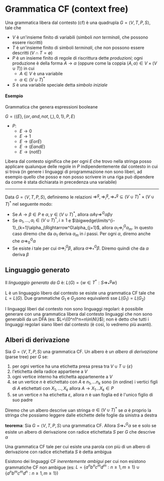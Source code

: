 # Grammatica CF (context free)

Una grammatica libera dal contesto (cf) è una quadrupla $G=\langle V, T, P, S\rangle$, tale che
* $V$ è un'insieme finito di variabili (simboli *non terminali*, che possono essere riscritti)
* $T$ è un'insieme finito di simboli *terminali*, che non possono essere descritti ($V\cap T=\emptyset$)
* $P$ è un insieme finito di regole di riscrittura dette *produzioni*; ogni produzione è della forma $A\rightarrow\alpha$ (oppure come la coppia $\langle A,\alpha\rangle\in V\times(V\cup T)$) in cui
  * $A\in V$ è una variabile
  * $\alpha\in(V\cup T)^*$ 
* $S$ è una variabile speciale detta *simbolo iniziale*

#### Esempio

Grammatica che genera espressioni booleane

$G=\langle\{E\},\{or,and,not,(,),0,1\},P,E\rangle$
* $P$:
  * $E\rightarrow0$
  * $E\rightarrow1$
  * $E\rightarrow(EorE)$
  * $E\rightarrow(EandE)$
  * $E\rightarrow(notE)$

Libera dal contesto significa che per ogni $E$ che trovo nella stringa posso applicare qualunque delle regole in $P$ indipendentemente dal contesto in cui si trova (in genere i linguaggi di programmazione non sono liberi, ad esempio quello che posso e non posso scrivere in una riga può dipendere da come è stata dichiarata in precedenza una variabile)

---

Data $G=\langle V, T, P, S\rangle$, definiremo le relazioni $\Rightarrow^g,\Rightarrow^g_i,\Rightarrow^g_*\subseteq(V\cup T)^*\times(V\cup T)^*$ nel seguente modo:
* Se $A\rightarrow\beta\in P$ e $\alpha,\gamma\in(V\cup T)^*$, allora $\alpha A\gamma\Rightarrow^G\alpha\beta\gamma$
* Se $\alpha_1,...,\alpha_i\in(V\cup T)^*,i\geq1$ e $\bigwedge\limits^{i-1}_{k=1}\alpha_j\Rightarrow^G\alpha_{j+1}$, allora $\alpha_1\Rightarrow^G_i\alpha_m$. In questo caso diremo che da $\alpha_1$ deriva $\alpha_m$ in $i$ passi. Per ogni $\alpha$, diremo anche che $\alpha\Rightarrow^G_0\alpha$
* Se esiste $i$ tale per cui $\alpha\Rightarrow^G_i\beta$, allora $\alpha\Rightarrow^G_*\beta$. Diremo quindi che da $\alpha$ deriva $\beta$

## Linguaggio generato

Il *linguaggio generato da $G$* è: $L(G)=\{w\in T^*:S\Rightarrow^g_*w\}$

L è un linguaggio libero dal contesto se esiste una grammatica CF tale che $L=L(G)$. Due grammatiche $G_1$ e $G_2$sono equivalenti sse $L(G_1)=L(G_2)$

I linguaggi liberi dal contesto non sono linguaggi regolari: è possibile generare con una grammatica libera dal contesto linguaggi che non sono generabili da un DFA (es: $L=\{0^n1^n=n\in\N\}$); non è detto che tutti i linguaggi regolari siano liberi dal contesto (è così, lo vedremo più avanti).

## Alberi di derivazione

Sia $G=\langle V, T, P, S\rangle$ una grammatica CF. Un albero è un *albero di derivazione* (parse tree) per $G$ se:
1. per ogni vertice ha una etichetta presa presa tra $V\cup T\cup\{\varepsilon\}$
2. l'etichetta della radice appartiene a $V$
3. ogni vertice interno ha etichetta appartenente a $V$
4. se un vertice $n$ è etichettato con $A$ e $n_1,...n_k$ sono (in ordine) i vertici figli di $A$ etichettati con $X_1,...,X_k$ allora $A\rightarrow X_1...X_k\in P$
5. se un vertice $n$ ha etichetta $\varepsilon$, allora $n$ è uan foglia ed è l'unico figlio di suo padre

Diremo che un albero descrive uan stringa $\alpha\in(V\cup T)^*$ se $\alpha$ è proprio la stringa che possiamo leggere dalle etichette delle foglie da sinistra a destra

**teorema**: Sia $G=\langle V, T, P, S\rangle$ una grammatica CF. Allora $S\Rightarrow^G_*\alpha$ se e solo se esiste un albero di derivazione con radice etichettata $S$ per $G$ che descrive $\alpha$

Una grammatica CF tale per cui esiste una parola con più di un albero di derivazione con radice etichettata $S$ è detta ambigua

Esistono dei linguaggi CF *inerentemente ambigui* per cui non esistono grammatiche CF non ambigue (es: $L=\{a^nb^nc^md^m:n\geq1,m\geq1\}\cup\{a^nb^mc^md^n:n\geq1,m\geq1\}$)